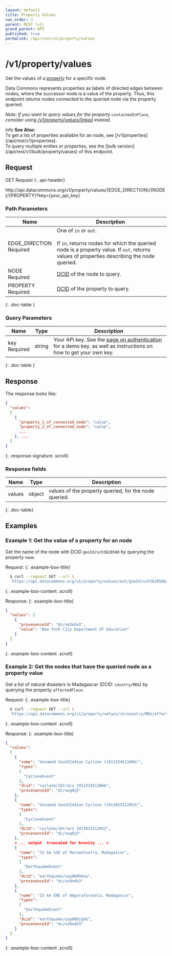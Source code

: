 ```yaml
---
layout: default
title: Property Values
nav_order: 3
parent: REST (v1)
grand_parent: API
published: true
permalink: /api/rest/v1/property/values
---
```


# /v1/property/values

Get the values of a [property](/glossary.html#property) for a specific node.

Data Commons represents properties as labels of directed edges between nodes,
where the successor node is a value of the property. Thus, this endpoint returns
nodes connected to the queried node via the property queried.

_Note: If you want to query values for the property `containedInPlace`, consider
using [/v1/property/values/linked](/api/rest/v1/property/values/linked)
instead._

<div markdown="span" class="alert alert-warning" role="alert">
    <span class="material-icons md-16">info </span><b>See Also:</b><br />
    To get a list of properties available for an node, see [/v1/properties](/api/rest/v1/properties).<br />
    To query multiple entites or properties, see the [bulk version](/api/rest/v1/bulk/property/values) of this endpoint.
</div>

## Request

GET Request
{: .api-header}

<div class="api-signature">
http://api.datacommons.org/v1/property/values/{EDGE_DIRECTION}/{NODE}/{PROPERTY}?key={your_api_key}
</div>

<script src="/assets/js/syntax_highlighting.js"></script>

### Path Parameters

| Name                                                        | Description                                                                                                                                                                      |
| ----------------------------------------------------------- | -------------------------------------------------------------------------------------------------------------------------------------------------------------------------------- |
| EDGE_DIRECTION <br /> <required-tag>Required</required-tag> | One of `in` or `out`. <br /><br />If `in`, returns nodes for which the queried node is a property value. If `out`, returns values of properties describing the node queried. |
| NODE <br /> <required-tag>Required</required-tag>         | [DCID](/glossary.html#dcid) of the node to query.                                                                                                                              |
| PROPERTY <br /> <required-tag>Required</required-tag>       | [DCID](/glossary.html#dcid) of the property to query.                                                                                                                            |
{: .doc-table }

### Query Parameters

| Name                                             | Type   | Description                                                                                                                                                     |
| ------------------------------------------------ | ------ | --------------------------------------------------------------------------------------------------------------------------------------------------------------- |
| key <br /> <required-tag>Required</required-tag> | string | Your API key. See the [page on authentication](/api/rest/v1/getting_started#authentication) for a demo key, as well as instructions on how to get your own key. |
{: .doc-table }

## Response

The response looks like:

```json
{
  "values":
  [
    {
      "property_1_of_connected_node": "value",
      "property_2_of_connected_node": "value",
      ...
    }, ...
  ]
}
```
{: .response-signature .scroll}

### Response fields

| Name   | Type   | Description                                             |
| ------ | ------ | ------------------------------------------------------- |
| values | object | values of the property queried, for the node queried. |
{: .doc-table}

## Examples

### Example 1: Get the value of a property for an node

Get the name of the node with DCID `geoId/sch3620580` by querying the property
`name`.

Request:
{: .example-box-title}

```bash
  $ curl --request GET --url \
  'https://api.datacommons.org/v1/property/values/out/geoId/sch3620580/name&key=AIzaSyCTI4Xz-UW_G2Q2RfknhcfdAnTHq5X5XuI'
```
{: .example-box-content .scroll}

Response:
{: .example-box-title}

```json
{
  "values": [
    {
      "provenanceId": "dc/sm3m2w3",
      "value": "New York City Department Of Education"
    }
  ]
}
```
{: .example-box-content .scroll}

### Example 2: Get the nodes that have the queried node as a property value

Get a list of natural disasters in Madagascar (DCID: `country/MDG`) by querying
the property `affectedPlace`.

Request:
{: .example-box-title}

```bash
  $ curl --request GET --url \
  'https://api.datacommons.org/v1/property/values/in/country/MDG/affectedPlace&key=AIzaSyCTI4Xz-UW_G2Q2RfknhcfdAnTHq5X5XuI'
```
{: .example-box-content .scroll}

Response:
{: .example-box-title}

```json
{
  "values":
  [
    {
      "name": "Unnamed SouthIndian Cyclone (1912324S11066)",
      "types":
      [
        "CycloneEvent"
      ],
      "dcid": "cyclone/ibtracs_1912324S11066",
      "provenanceId": "dc/xwq0y5"
    },
    {
      "name": "Unnamed SouthIndian Cyclone (1913022S12053)",
      "types":
      [
        "CycloneEvent"
      ],
      "dcid": "cyclone/ibtracs_1913022S12053",
      "provenanceId": "dc/xwq0y5"
    },
    < ... output  truncated for brevity ... >
    {
      "name": "32 km SSE of Maroantsetra, Madagascar",
      "types":
      [
        "EarthquakeEvent"
      ],
      "dcid": "earthquake/usp000h6zw",
      "provenanceId": "dc/xz8ndk3"
    },
    {
      "name": "23 km ENE of Amparafaravola, Madagascar",
      "types":
      [
        "EarthquakeEvent"
      ],
      "dcid": "earthquake/usp000jgbb",
      "provenanceId": "dc/xz8ndk3"
    }
  ]
}
```
{: .example-box-content .scroll}
